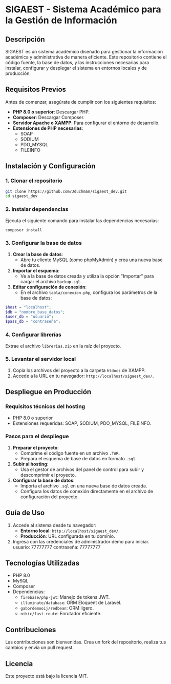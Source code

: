 # SIGAEST - Sistema Académico para la Gestión de Información

## Descripción
SIGAEST es un sistema académico diseñado para gestionar la información académica y administrativa de manera eficiente. Este repositorio contiene el código fuente, la base de datos, y las instrucciones necesarias para instalar, configurar y desplegar el sistema en entornos locales y de producción.

## Requisitos Previos
Antes de comenzar, asegúrate de cumplir con los siguientes requisitos:

* **PHP 8.0 o superior**: Descargar PHP.
* **Composer**: Descargar Composer.
* **Servidor Apache o XAMPP**: Para configurar el entorno de desarrollo.
* **Extensiones de PHP necesarias**:
  * SOAP
  * SODIUM
  * PDO_MYSQL
  * FILEINFO

## Instalación y Configuración

### 1. Clonar el repositorio
```bash
git clone https://github.com/Jduchman/sigaest_dev.git
cd sigaest_dev
```

### 2. Instalar dependencias
Ejecuta el siguiente comando para instalar las dependencias necesarias:
```bash
composer install
```

### 3. Configurar la base de datos
1. **Crear la base de datos**:
   * Abre tu cliente MySQL (como phpMyAdmin) y crea una nueva base de datos.
2. **Importar el esquema**:
   * Ve a la base de datos creada y utiliza la opción "Importar" para cargar el archivo `backup.sql`.
3. **Editar configuración de conexión**:
   * En el archivo `tabla/conexion.php`, configura los parámetros de la base de datos:
```php
$host = "localhost";
$db = "nombre_base_datos";
$user_db = "usuario";
$pass_db = "contraseña";
```

### 4. Configurar librerías
Extrae el archivo `librerias.zip` en la raíz del proyecto.

### 5. Levantar el servidor local
1. Copia los archivos del proyecto a la carpeta `htdocs` de XAMPP.
2. Accede a la URL en tu navegador: `http://localhost/sigaest_dev/`.

## Despliegue en Producción

### Requisitos técnicos del hosting
* PHP 8.0 o superior
* Extensiones requeridas: SOAP, SODIUM, PDO_MYSQL, FILEINFO.

### Pasos para el despliegue
1. **Preparar el proyecto**:
   * Comprime el código fuente en un archivo `.TAR`.
   * Prepara el esquema de base de datos en formato `.sql`.
2. **Subir al hosting**:
   * Usa el gestor de archivos del panel de control para subir y descomprimir el proyecto.
3. **Configurar la base de datos**:
   * Importa el archivo `.sql` en una nueva base de datos creada.
   * Configura los datos de conexión directamente en el archivo de configuración del proyecto.

## Guía de Uso
1. Accede al sistema desde tu navegador:
   * **Entorno local**: `http://localhost/sigaest_dev/`.
   * **Producción**: URL configurada en tu dominio.
2. Ingresa con las credenciales de administrador demo para iniciar.
   usuario: 77777777
   contraseña: 77777777

## Tecnologías Utilizadas
* PHP 8.0
* MySQL
* Composer
* Dependencias:
  * `firebase/php-jwt`: Manejo de tokens JWT.
  * `illuminate/database`: ORM Eloquent de Laravel.
  * `gabordemooij/redbean`: ORM ligero.
  * `nikic/fast-route`: Enrutador eficiente.

## Contribuciones
Las contribuciones son bienvenidas. Crea un fork del repositorio, realiza tus cambios y envía un pull request.

## Licencia
Este proyecto está bajo la licencia MIT.
